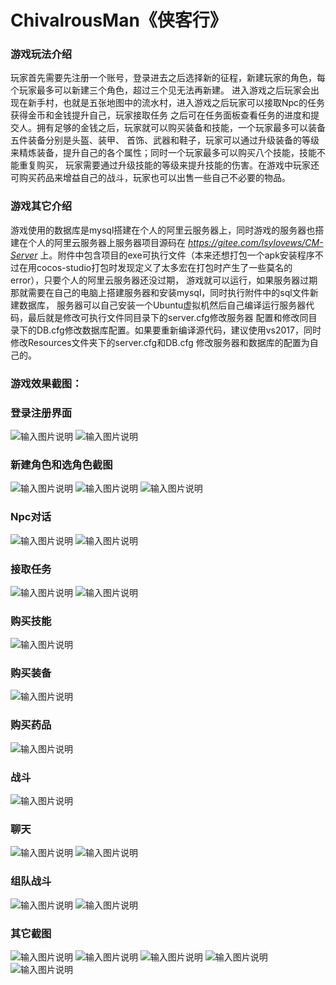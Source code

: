 # ChivalrousMan《侠客行》
### 游戏玩法介绍
玩家首先需要先注册一个账号，登录进去之后选择新的征程，新建玩家的角色，每个玩家最多可以新建三个角色，超过三个见无法再新建。
进入游戏之后玩家会出现在新手村，也就是五张地图中的流水村，进入游戏之后玩家可以接取Npc的任务获得金币和金钱提升自己，玩家接取任务
之后可在任务面板查看任务的进度和提交人。拥有足够的金钱之后，玩家就可以购买装备和技能，一个玩家最多可以装备五件装备分别是头盔、装甲、
首饰、武器和鞋子，玩家可以通过升级装备的等级来精炼装备，提升自己的各个属性；同时一个玩家最多可以购买八个技能，技能不能重复购买，
玩家需要通过升级技能的等级来提升技能的伤害。在游戏中玩家还可购买药品来增益自己的战斗，玩家也可以出售一些自己不必要的物品。
### 游戏其它介绍
游戏使用的数据库是mysql搭建在个人的阿里云服务器上，同时游戏的服务器也搭建在个人的阿里云服务器上服务器项目源码在 _https://gitee.com/lsylovews/CM-Server_ 上。附件中包含项目的exe可执行文件（本来还想打包一个apk安装程序不过在用cocos-studio打包时发现定义了太多宏在打包时产生了一些莫名的error），只要个人的阿里云服务器还没过期，
游戏就可以运行，如果服务器过期那就需要在自己的电脑上搭建服务器和安装mysql，同时执行附件中的sql文件新建数据库，
服务器可以自己安装一个Ubuntu虚拟机然后自己编译运行服务器代码，最后就是修改可执行文件同目录下的server.cfg修改服务器
配置和修改同目录下的DB.cfg修改数据库配置。如果要重新编译源代码，建议使用vs2017，同时修改Resources文件夹下的server.cfg和DB.cfg
修改服务器和数据库的配置为自己的。

###  **游戏效果截图：** 
### 登录注册界面

![输入图片说明](https://gitee.com/uploads/images/2018/0316/142508_6b76ea77_1296205.png "1.PNG")
![输入图片说明](https://gitee.com/uploads/images/2018/0316/142517_c26cccea_1296205.png "2.PNG")
### 新建角色和选角色截图

![输入图片说明](https://gitee.com/uploads/images/2018/0316/142616_8f68da7b_1296205.png "6.PNG")
![输入图片说明](https://gitee.com/uploads/images/2018/0316/142604_639c666e_1296205.png "5.PNG")
![输入图片说明](https://gitee.com/uploads/images/2018/0316/142556_6a801839_1296205.png "4.PNG")
### Npc对话

![输入图片说明](https://gitee.com/uploads/images/2018/0316/142639_c8467793_1296205.png "8.PNG")
![输入图片说明](https://gitee.com/uploads/images/2018/0316/142839_27abf543_1296205.png "16.PNG")
### 接取任务

![输入图片说明](https://gitee.com/uploads/images/2018/0316/142706_eaf91117_1296205.png "9.PNG")
![输入图片说明](https://gitee.com/uploads/images/2018/0316/142712_e6cef6f4_1296205.png "10.PNG")
### 购买技能

![输入图片说明](https://gitee.com/uploads/images/2018/0316/142735_54deca2b_1296205.png "12.PNG")
### 购买装备

![输入图片说明](https://gitee.com/uploads/images/2018/0316/142757_498dfffb_1296205.png "13.PNG")
### 购买药品

![输入图片说明](https://gitee.com/uploads/images/2018/0316/142814_d998a4c7_1296205.png "15.PNG")
### 战斗

![输入图片说明](https://gitee.com/uploads/images/2018/0316/142932_b9efb7fc_1296205.png "21.PNG")
### 聊天

![输入图片说明](https://gitee.com/uploads/images/2018/0316/143000_1f735a4a_1296205.png "37.PNG")
![输入图片说明](https://gitee.com/uploads/images/2018/0316/143041_8eaf890e_1296205.png "36.PNG")
### 组队战斗
![输入图片说明](https://gitee.com/uploads/images/2018/0316/143616_3415f7ad_1296205.png "41.PNG")
![输入图片说明](https://gitee.com/uploads/images/2018/0316/143633_35fb0eae_1296205.png "42.PNG")
### 其它截图
![输入图片说明](https://gitee.com/uploads/images/2018/0316/143746_d381973b_1296205.png "28.PNG")
![输入图片说明](https://gitee.com/uploads/images/2018/0316/143756_16ca31ca_1296205.png "26.PNG")
![输入图片说明](https://gitee.com/uploads/images/2018/0316/143808_8afdc985_1296205.png "27.PNG")
![输入图片说明](https://gitee.com/uploads/images/2018/0316/143925_81c8ec29_1296205.png "35.PNG")
![输入图片说明](https://gitee.com/uploads/images/2018/0316/143934_803a2095_1296205.png "39.PNG")


